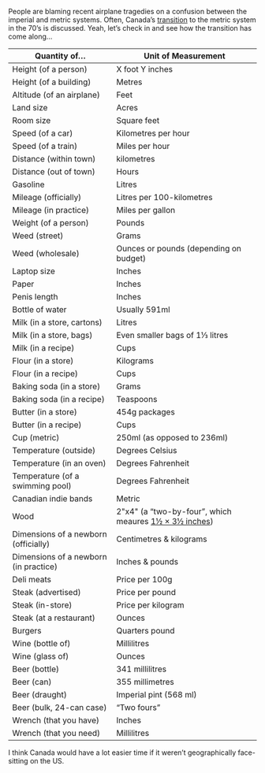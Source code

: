People are blaming recent airplane tragedies on a confusion between the imperial and metric systems. Often, Canada’s [transition](https://en.wikipedia.org/wiki/Metrication_in_Canada) to the metric system in the 70’s is discussed. Yeah, let’s check in and see how the transition has come along… 

| Quantity of…  | Unit of Measurement
| ------------- | -------------
| Height (of a person) | X foot Y inches
| Height (of a building) | Metres
| Altitude (of an airplane) | Feet
| Land size | Acres 
| Room size | Square feet
| Speed (of a car) | Kilometres per hour
| Speed (of a train) | Miles per hour
| Distance (within town) | kilometres
| Distance (out of town) | Hours
| Gasoline | Litres
| Mileage (officially) | Litres per 100-kilometres
| Mileage (in practice) | Miles per gallon
| Weight (of a person) | Pounds
| Weed (street) | Grams
| Weed (wholesale) | Ounces or pounds (depending on budget)
| Laptop size | Inches
| Paper | Inches
| Penis length | Inches
| Bottle of water | Usually 591ml
| Milk (in a store, cartons) | Litres
| Milk (in a store, bags) | Even smaller bags of 1⅓ litres
| Milk (in a recipe) | Cups
| Flour (in a store) | Kilograms
| Flour (in a recipe) | Cups
| Baking soda (in a store) | Grams
| Baking soda (in a recipe) | Teaspoons
| Butter (in a store) | 454g packages
| Butter (in a recipe) | Cups
| Cup (metric) | 250ml (as opposed to 236ml)
| Temperature (outside) | Degrees Celsius
| Temperature (in an oven) | Degrees Fahrenheit 
| Temperature (of a swimming pool) | Degrees Fahrenheit 
| Canadian indie bands | Metric
| Wood | 2"x4" (a “two-by-four”, which meaures [1½ × 3½ inches](http://en.wikipedia.org/wiki/2x4))
| Dimensions of a newborn (officially) | Centimetres & kilograms
| Dimensions of a newborn (in practice) | Inches & pounds
| Deli meats | Price per 100g
| Steak (advertised) | Price per pound
| Steak (in-store) | Price per kilogram 
| Steak (at a restaurant) | Ounces
| Burgers | Quarters pound
| Wine (bottle of) | Millilitres
| Wine (glass of) | Ounces
| Beer (bottle) | 341 millilitres
| Beer (can) | 355 millimetres
| Beer (draught) | Imperial pint (568 ml)
| Beer (bulk, 24-can case) | “Two fours”
| Wrench (that you have) | Inches
| Wrench (that you need) | Millilitres

I think Canada would have a lot easier time if it weren’t geographically face-sitting on the US. 
